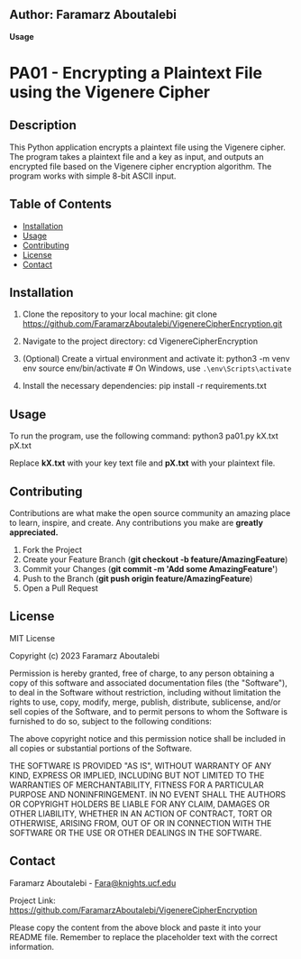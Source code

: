 ## Author: Faramarz Aboutalebi


**Usage**

# PA01 - Encrypting a Plaintext File using the Vigenere Cipher

## Description

This Python application encrypts a plaintext file using the Vigenere cipher. The program takes a plaintext file and a key as input, and outputs an encrypted file based on the Vigenere cipher encryption algorithm. The program works with simple 8-bit ASCII input.

## Table of Contents
- [Installation](#installation)
- [Usage](#usage)
- [Contributing](#contributing)
- [License](#license)
- [Contact](#contact)

## Installation

1. Clone the repository to your local machine:
    git clone https://github.com/FaramarzAboutalebi/VigenereCipherEncryption.git

2. Navigate to the project directory:
    cd VigenereCipherEncryption

3. (Optional) Create a virtual environment and activate it:
    python3 -m venv env
    source env/bin/activate  # On Windows, use `.\env\Scripts\activate`

4. Install the necessary dependencies:
    pip install -r requirements.txt


## Usage

To run the program, use the following command:
    python3 pa01.py kX.txt pX.txt
    
Replace **kX.txt** with your key text file and **pX.txt** with your plaintext file.

## Contributing

Contributions are what make the open source community an amazing place to learn, inspire, and create. Any contributions you make are **greatly appreciated.**

1. Fork the Project
2. Create your Feature Branch (**git checkout -b feature/AmazingFeature**)
3. Commit your Changes (**git commit -m 'Add some AmazingFeature'**)
4. Push to the Branch (**git push origin feature/AmazingFeature**)
5. Open a Pull Request

## License

MIT License

Copyright (c) 2023 Faramarz Aboutalebi

Permission is hereby granted, free of charge, to any person obtaining a copy
of this software and associated documentation files (the "Software"), to deal
in the Software without restriction, including without limitation the rights
to use, copy, modify, merge, publish, distribute, sublicense, and/or sell
copies of the Software, and to permit persons to whom the Software is
furnished to do so, subject to the following conditions:

The above copyright notice and this permission notice shall be included in all
copies or substantial portions of the Software.

THE SOFTWARE IS PROVIDED "AS IS", WITHOUT WARRANTY OF ANY KIND, EXPRESS OR
IMPLIED, INCLUDING BUT NOT LIMITED TO THE WARRANTIES OF MERCHANTABILITY,
FITNESS FOR A PARTICULAR PURPOSE AND NONINFRINGEMENT. IN NO EVENT SHALL THE
AUTHORS OR COPYRIGHT HOLDERS BE LIABLE FOR ANY CLAIM, DAMAGES OR OTHER
LIABILITY, WHETHER IN AN ACTION OF CONTRACT, TORT OR OTHERWISE, ARISING FROM,
OUT OF OR IN CONNECTION WITH THE SOFTWARE OR THE USE OR OTHER DEALINGS IN THE
SOFTWARE.

## Contact

Faramarz Aboutalebi - Fara@knights.ucf.edu

Project Link: https://github.com/FaramarzAboutalebi/VigenereCipherEncryption

Please copy the content from the above block and paste it into your README file. Remember to replace the placeholder text with the correct information.
